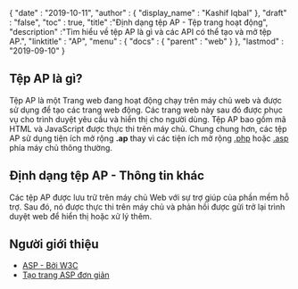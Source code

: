 {
  "date" : "2019-10-11",
  "author" : {
    "display_name" : "Kashif Iqbal"
},
  "draft" : "false",
  "toc" : true,
  "title" :"Định dạng tệp AP - Tệp trang hoạt động",
  "description" :"Tìm hiểu về tệp AP là gì và các API có thể tạo và mở tệp AP.",
  "linktitle" : "AP",
  "menu" : {
    "docs" : {
      "parent" : "web"
}
},
  "lastmod" : "2019-09-10"
}

## Tệp AP là gì?

Tệp AP là một Trang web đang hoạt động chạy trên máy chủ web và được sử dụng để tạo các trang web động. Các trang web này sau đó được phục vụ cho trình duyệt yêu cầu và hiển thị cho người dùng. Tệp AP bao gồm mã HTML và JavaScript được thực thi trên máy chủ. Chung chung hơn, các tệp AP sử dụng tiện ích mở rộng **.ap** thay vì các tiện ích mở rộng [.php](/vi/programming/php/) hoặc [.asp](/vi/web/asp/) phía máy chủ thông thường.

## Định dạng tệp AP - Thông tin khác

Các tệp AP được lưu trữ trên máy chủ Web với sự trợ giúp của phần mềm hỗ trợ. Sau đó, nó được thực thi trên máy chủ và phản hồi được gửi trở lại trình duyệt web để hiển thị hoặc xử lý thêm.

## Người giới thiệu

* [ASP - Bởi W3C](https://www.w3schools.com/asp/default.asp)
* [Tạo trang ASP đơn giản](https://learn.microsoft.com/en-us/previous-versions/iis/6.0-sdk/ms524741(v=vs.90))

